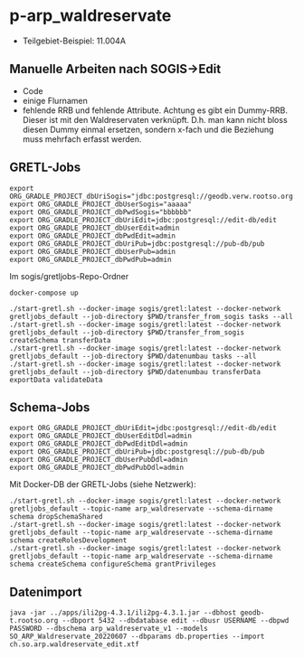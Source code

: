 # p-arp_waldreservate

- Teilgebiet-Beispiel: 11.004A

## Manuelle Arbeiten nach SOGIS->Edit
- Code
- einige Flurnamen
- fehlende RRB und fehlende Attribute. Achtung es gibt ein Dummy-RRB. Dieser ist mit den Waldreservaten verknüpft. D.h. man kann nicht bloss diesen Dummy einmal ersetzen, sondern x-fach und die Beziehung muss mehrfach erfasst werden.


## GRETL-Jobs
```
export ORG_GRADLE_PROJECT_dbUriSogis="jdbc:postgresql://geodb.verw.rootso.org:5432/sogis"
export ORG_GRADLE_PROJECT_dbUserSogis="aaaaa"
export ORG_GRADLE_PROJECT_dbPwdSogis="bbbbbb"
export ORG_GRADLE_PROJECT_dbUriEdit=jdbc:postgresql://edit-db/edit
export ORG_GRADLE_PROJECT_dbUserEdit=admin
export ORG_GRADLE_PROJECT_dbPwdEdit=admin
export ORG_GRADLE_PROJECT_dbUriPub=jdbc:postgresql://pub-db/pub
export ORG_GRADLE_PROJECT_dbUserPub=admin
export ORG_GRADLE_PROJECT_dbPwdPub=admin
```

Im sogis/gretljobs-Repo-Ordner
```
docker-compose up
```

```
./start-gretl.sh --docker-image sogis/gretl:latest --docker-network gretljobs_default --job-directory $PWD/transfer_from_sogis tasks --all
./start-gretl.sh --docker-image sogis/gretl:latest --docker-network gretljobs_default --job-directory $PWD/transfer_from_sogis createSchema transferData
./start-gretl.sh --docker-image sogis/gretl:latest --docker-network gretljobs_default --job-directory $PWD/datenumbau tasks --all
./start-gretl.sh --docker-image sogis/gretl:latest --docker-network gretljobs_default --job-directory $PWD/datenumbau transferData exportData validateData
```

## Schema-Jobs
```
export ORG_GRADLE_PROJECT_dbUriEdit=jdbc:postgresql://edit-db/edit
export ORG_GRADLE_PROJECT_dbUserEditDdl=admin
export ORG_GRADLE_PROJECT_dbPwdEditDdl=admin
export ORG_GRADLE_PROJECT_dbUriPub=jdbc:postgresql://pub-db/pub
export ORG_GRADLE_PROJECT_dbUserPubDdl=admin
export ORG_GRADLE_PROJECT_dbPwdPubDdl=admin
```

Mit Docker-DB der GRETL-Jobs (siehe Netzwerk):
```
./start-gretl.sh --docker-image sogis/gretl:latest --docker-network gretljobs_default --topic-name arp_waldreservate --schema-dirname schema dropSchemaShared
./start-gretl.sh --docker-image sogis/gretl:latest --docker-network gretljobs_default --topic-name arp_waldreservate --schema-dirname schema createRolesDevelopment
./start-gretl.sh --docker-image sogis/gretl:latest --docker-network gretljobs_default --topic-name arp_waldreservate --schema-dirname schema createSchema configureSchema grantPrivileges
```

## Datenimport
```
java -jar ../apps/ili2pg-4.3.1/ili2pg-4.3.1.jar --dbhost geodb-t.rootso.org --dbport 5432 --dbdatabase edit --dbusr USERNAME --dbpwd PASSWORD --dbschema arp_waldreservate_v1 --models SO_ARP_Waldreservate_20220607 --dbparams db.properties --import ch.so.arp.waldreservate_edit.xtf
```